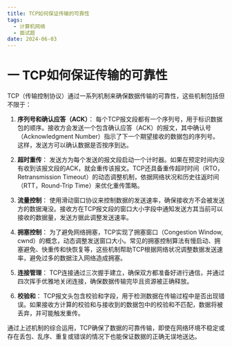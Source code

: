 ```yaml
---
title: TCP如何保证传输的可靠性
tags:
  - 计算机网络
  - 面试题
date: 2024-06-03
---
```

# 一 TCP如何保证传输的可靠性

TCP（传输控制协议）通过一系列机制来确保数据传输的可靠性，这些机制包括但不限于：

1. **序列号和确认应答（ACK）**： 每个TCP报文段都有一个序列号，用于标识数据包的顺序。接收方会发送一个包含确认应答（ACK）的报文，其中确认号（Acknowledgment Number）指示了下一个期望接收的数据包的序列号。这样，发送方可以确认数据是否按序到达。
    
2. **超时重传**： 发送方为每个发送的报文段启动一个计时器。如果在预定时间内没有收到该报文段的ACK，就会重传该报文。TCP还具备重传超时时间（RTO，Retransmission Timeout）的动态调整机制，依据网络状况和历史往返时间（RTT，Round-Trip Time）来优化重传策略。
    
3. **流量控制**： 使用滑动窗口协议来控制数据的发送速率，确保接收方不会被发送方的数据淹没。接收方在TCP报文段的窗口大小字段中通知发送方其当前可以接收的数据量，发送方据此调整发送速率。
    
4. **拥塞控制**： 为了避免网络拥塞，TCP实现了拥塞窗口（Congestion Window, cwnd）的概念，动态调整发送窗口大小。常见的拥塞控制算法有慢启动、拥塞避免、快重传和快恢复等，这些机制帮助TCP根据网络状况调整数据发送速率，避免过多的数据注入网络造成拥塞。
    
5. **连接管理**： TCP连接通过三次握手建立，确保双方都准备好进行通信，并通过四次挥手优雅地关闭连接，确保数据传输完毕且资源被正确释放。
    
6. **校验和**： TCP报文头包含校验和字段，用于检测数据在传输过程中是否出现错误。如果接收方计算的校验和与接收到的数据包中的校验和不匹配，数据将被丢弃，并可能触发重传。
    

通过上述机制的综合运用，TCP确保了数据的可靠传输，即使在网络环境不稳定或存在丢包、乱序、重复或错误的情况下也能保证数据的正确无误地送达。

